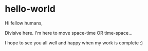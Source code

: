# hello-world
Hi fellow humans,

Divisive here. I'm here to move space-time OR time-space... 

I hope to see you all well and happy when my work is complete :) 
